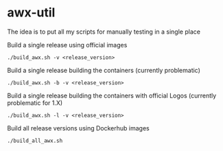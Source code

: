 # awx-util
The idea is to put all my scripts for manually testing in a single place

Build a single release using official images
```
./build_awx.sh -v <release_version>
```
Build a single release building the containers (currently problematic)
```
./build_awx.sh -b -v <release_version>
```
Build a single release building the containers with official Logos (currently problematic for 1.X)
```
./build_awx.sh -l -v <release_version>
```
Build all release versions using Dockerhub images
```
./build_all_awx.sh 
```
